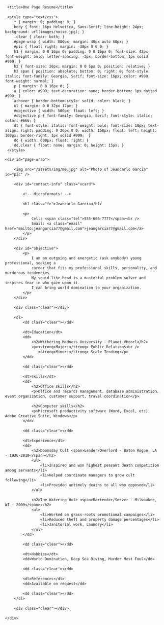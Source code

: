 


<html xmlns="http://www.w3.org/1999/xhtml" xml:lang="en" lang="en">

<head>
     <meta http-equiv="Content-Type" content="text/html; charset=utf-8"/>

     <title>One Page Resume</title>

     <style type="text/css">
        * { margin: 0; padding: 0; }
        body { font: 16px Helvetica, Sans-Serif; line-height: 24px; background: url(images/noise.jpg); }
        .clear { clear: both; }
        #page-wrap { width: 800px; margin: 40px auto 60px; }
        #pic { float: right; margin: -30px 0 0 0; }
        h1 { margin: 0 0 16px 0; padding: 0 0 16px 0; font-size: 42px; font-weight: bold; letter-spacing: -2px; border-bottom: 1px solid #999; }
        h2 { font-size: 20px; margin: 0 0 6px 0; position: relative; }
        h2 span { position: absolute; bottom: 0; right: 0; font-style: italic; font-family: Georgia, Serif; font-size: 16px; color: #999; font-weight: normal; }
        p { margin: 0 0 16px 0; }
        a { color: #999; text-decoration: none; border-bottom: 1px dotted #999; }
        a:hover { border-bottom-style: solid; color: black; }
        ul { margin: 0 0 32px 17px; }
        #objective { width: 500px; float: left; }
        #objective p { font-family: Georgia, Serif; font-style: italic; color: #666; }
        dt { font-style: italic; font-weight: bold; font-size: 18px; text-align: right; padding: 0 26px 0 0; width: 150px; float: left; height: 100px; border-right: 1px solid #999;  }
        dd { width: 600px; float: right; }
        dd.clear { float: none; margin: 0; height: 15px; }
     </style>
</head>

<body>

    <div id="page-wrap">
    
        <img src="/assets/img/me.jpg" alt="Photo of Jeancarlo Garcia" id="pic" />
    
        <div id="contact-info" class="vcard">
        
            <!-- Microformats! -->
        
            <h1 class="fn">Jeancarlo Garcia</h1>
        
            <p>
                Cell: <span class="tel">555-666-7777</span><br />
                Email: <a class="email" href="mailto:jeangarcia77@gmail.com">jeangarcia77@gmail.com</a>
            </p>
        </div>
                
        <div id="objective">
            <p>
                I am an outgoing and energetic (ask anybody) young professional, seeking a 
                career that fits my professional skills, personality, and murderous tendencies. 
                My squid-like head is a masterful problem solver and inspires fear in who gaze upon it. 
                I can bring world domination to your organization. 
            </p>
        </div>
        
        <div class="clear"></div>
        
        <dl>
            <dd class="clear"></dd>
            
            <dt>Education</dt>
            <dd>
                <h2>Withering Madness University - Planet Vhoorl</h2>
                <p><strong>Major:</strong> Public Relations<br />
                   <strong>Minor:</strong> Scale Tending</p>
            </dd>
            
            <dd class="clear"></dd>
            
            <dt>Skills</dt>
            <dd>
                <h2>Office skills</h2>
                <p>Office and records management, database administration, event organization, customer support, travel coordination</p>
                
                <h2>Computer skills</h2>
                <p>Microsoft productivity software (Word, Excel, etc), Adobe Creative Suite, Windows</p>
            </dd>
            
            <dd class="clear"></dd>
            
            <dt>Experience</dt>
            <dd>
                <h2>Doomsday Cult <span>Leader/Overlord - Baton Rogue, LA - 1926-2010</span></h2>
                <ul>
                    <li>Inspired and won highest peasant death competition among servants</li>
                    <li>Helped coordinate managers to grow cult following</li>
                    <li>Provided untimely deaths to all who opposed</li>
                </ul>
                
                <h2>The Watering Hole <span>Bartender/Server - Milwaukee, WI - 2009</span></h2>
                <ul>
                    <li>Worked on grass-roots promotional campaigns</li>
                    <li>Reduced theft and property damage percentages</li>
                    <li>Janitorial work, Laundry</li>
                </ul> 
            </dd>
            
            <dd class="clear"></dd>
            
            <dt>Hobbies</dt>
            <dd>World Domination, Deep Sea Diving, Murder Most Foul</dd>
            
            <dd class="clear"></dd>
            
            <dt>References</dt>
            <dd>Available on request</dd>
            
            <dd class="clear"></dd>
        </dl>
        
        <div class="clear"></div>
    
    </div>

</body>

</html>
